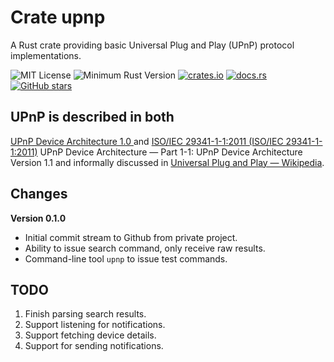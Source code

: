 # Crate upnp

A Rust crate providing basic Universal Plug and Play (UPnP) protocol implementations. 

![MIT License](https://img.shields.io/badge/license-mit-118811.svg)
![Minimum Rust Version](https://img.shields.io/badge/Min%20Rust-1.38-green.svg)
[![crates.io](https://img.shields.io/crates/v/upnp.svg)](https://crates.io/crates/upnp)
[![docs.rs](https://docs.rs/upnp/badge.svg)](https://docs.rs/upnp)
[![GitHub stars](https://img.shields.io/github/stars/johnstonskj/rust-upnp.svg)](https://github.com/johnstonskj/rust-upnp/stargazers)

## UPnP is described in both 
[UPnP Device Architecture 1.0 ](http://www.upnp.org/specs/arch/UPnP-arch-DeviceArchitecture-v1.0.pdf) and 
[ISO/IEC 29341-1-1:2011 (ISO/IEC 29341-1-1:2011)](https://www.iso.org/standard/57494.html) UPnP Device 
Architecture — Part 1-1: UPnP Device Architecture Version 1.1 and informally discussed in 
[Universal Plug and Play — Wikipedia](https://en.wikipedia.org/wiki/Universal_Plug_and_Play).


## Changes

**Version 0.1.0**

* Initial commit stream to Github from private project.
* Ability to issue search command, only receive raw results.
* Command-line tool `upnp` to issue test commands.

## TODO

1. Finish parsing search results.
2. Support listening for notifications.
3. Support fetching device details.
4. Support for sending notifications.